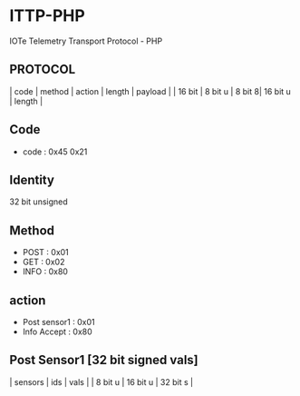# ITTP-PHP
IOTe Telemetry Transport Protocol - PHP

## PROTOCOL
| code     | method  | action | length    | payload |
| 16 bit   | 8 bit u | 8 bit 8| 16 bit u  | length  |  

## Code
* code : 0x45 0x21

## Identity
32 bit unsigned

## Method
* POST  : 0x01
* GET   : 0x02
* INFO  : 0x80

## action
* Post sensor1  : 0x01
* Info Accept : 0x80

## Post Sensor1 [32 bit signed vals]
| sensors | ids       | vals     |
| 8 bit u | 16 bit u  | 32 bit s |
